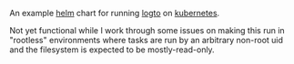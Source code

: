 An example [helm](https://helm.sh) chart for running [logto](https://logto.io) on
[kubernetes](https://kubernetes.io).

Not yet functional while I work through some issues on making this run in "rootless"
environments where tasks are run by an arbitrary non-root uid and the filesystem is
expected to be mostly-read-only.
